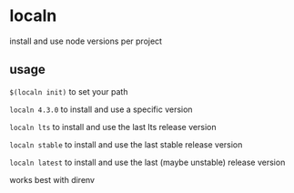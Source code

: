 # localn
install and use node versions per project

## usage

`$(localn init)` 
to set your path

`localn 4.3.0` 
to install and use a specific version

`localn lts` 
to install and use the last lts release version

`localn stable` 
to install and use the last stable release version

`localn latest` 
to install and use the last (maybe unstable) release version

works best with direnv


